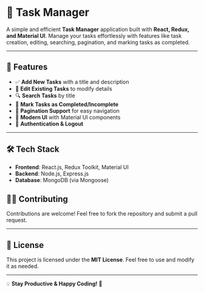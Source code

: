 # 📝 Task Manager

A simple and efficient **Task Manager** application built with **React, Redux, and Material UI**. Manage your tasks effortlessly with features like task creation, editing, searching, pagination, and marking tasks as completed.

---

## 🚀 Features

- ✅ **Add New Tasks** with a title and description
- 📝 **Edit Existing Tasks** to modify details
- 🔍 **Search Tasks** by title
- 🔄 **Mark Tasks as Completed/Incomplete**
- 📜 **Pagination Support** for easy navigation
- 🎨 **Modern UI** with Material UI components
- 🔐 **Authentication & Logout**

---

## 🛠 Tech Stack

- **Frontend**: React.js, Redux Toolkit, Material UI
- **Backend**: Node.js, Express.js
- **Database**: MongoDB (via Mongoose)


## 👨‍💻 Contributing

Contributions are welcome! Feel free to fork the repository and submit a pull request.

---

## 📄 License

This project is licensed under the **MIT License**. Feel free to use and modify it as needed.

---

💡 **Stay Productive & Happy Coding!** 🚀

